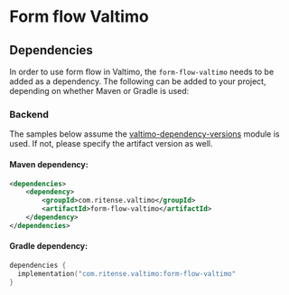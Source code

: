 # Form flow Valtimo

## Dependencies

In order to use form flow in Valtimo, the `form-flow-valtimo` needs to be added as a dependency. The following can be added to your project, depending on whether Maven or Gradle is used:

### Backend

The samples below assume the [valtimo-dependency-versions](valtimo-dependency-versions.md) module is used. If not, please specify the artifact version as well.

#### Maven dependency:

```xml
<dependencies>
    <dependency>
        <groupId>com.ritense.valtimo</groupId>
        <artifactId>form-flow-valtimo</artifactId>
    </dependency>
</dependencies>
```

#### Gradle dependency:

```kotlin
dependencies {
  implementation("com.ritense.valtimo:form-flow-valtimo"
}
```
